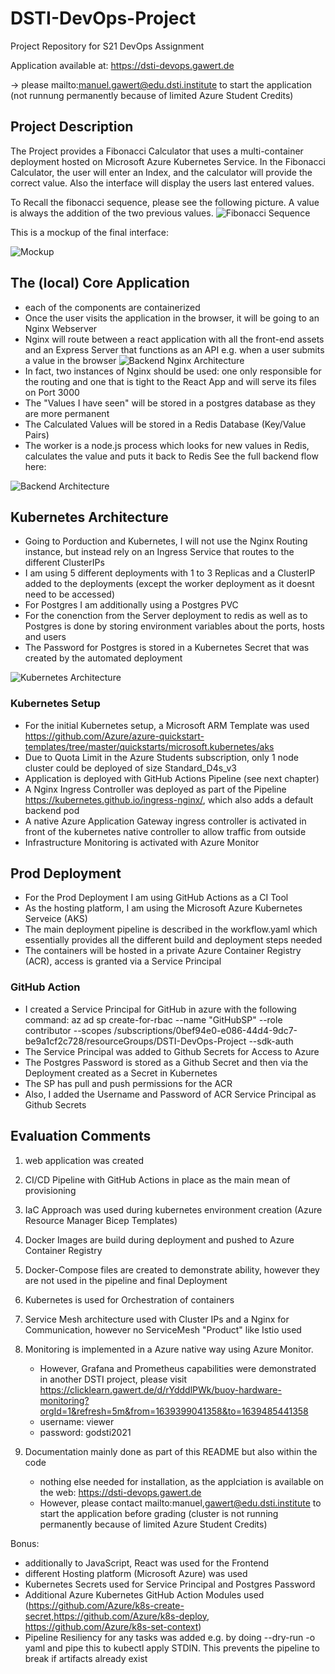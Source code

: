 # DSTI-DevOps-Project
Project Repository for S21 DevOps Assignment

Application available at: https://dsti-devops.gawert.de

-> please mailto:manuel.gawert@edu.dsti.institute to start the application (not runnung permanently because of limited Azure Student Credits)

## Project Description

The Project provides a Fibonacci Calculator that uses a multi-container deployment hosted on Microsoft Azure Kubernetes Service.
In the Fibonacci Calculator, the user will enter an Index, and the calculator will provide the correct value. 
Also the interface will display the users last entered values.

To Recall the fibonacci sequence, please see the following picture. A value is always the addition of the two previous values.
![Fibonacci Sequence](image/fib_sequence.JPG)

This is a mockup of the final interface: 

![Mockup](image/mockup.png)

## The (local) Core Application
- each of the components are containerized
- Once the user visits the application in the browser, it will be going to an Nginx Webserver
- Nginx will route between a react application with all the front-end assets and an Express Server that functions as an API e.g. when a user submits a value in the browser
![Backend Nginx Architecture](image/nginx.png)
- In fact, two instances of Nginx should be used: one only responsible for the routing and one that is tight to the React App and will serve its files on Port 3000
- The "Values I have seen" will be stored in a postgres database as they are more permanent
- The Calculated Values will be stored in a Redis Database (Key/Value Pairs)
- The worker is a node.js process which looks for new values in Redis, calculates the value and puts it back to Redis
See the full backend flow here:

![Backend Architecture](image/backend_architecture.png)

## Kubernetes Architecture
- Going to Porduction and Kubernetes, I will not use the Nginx Routing instance, but instead rely on an Ingress Service that routes to the different ClusterIPs
- I am using 5 different deployments with 1 to 3 Replicas and a ClusterIP added to the deployments (except the worker deployment as it doesnt need to be accessed)
- For Postgres I am additionally using a Postgres PVC
- For the conenction from the Server deployment to redis as well as to Postgres is done by storing environment variables about the ports, hosts and users
- The Password for Postgres is stored in a Kubernetes Secret that was created by the automated deployment

![Kubernetes Architecture](image/kubernetes_architecture1.png)

### Kubernetes Setup
- For the initial Kubernetes setup, a Microsoft ARM Template was used https://github.com/Azure/azure-quickstart-templates/tree/master/quickstarts/microsoft.kubernetes/aks
- Due to Quota Limit in the Azure Students subscription, only 1 node cluster could be deployed of size Standard_D4s_v3
- Application is deployed with GitHub Actions Pipeline (see next chapter)
- A Nginx Ingress Controller was deployed as part of the Pipeline https://kubernetes.github.io/ingress-nginx/, which also adds a default backend pod
- A native Azure Application Gateway ingress controller is activated in front of the kubernetes native controller to allow traffic from outside
- Infrastructure Monitoring is activated with Azure Monitor

## Prod Deployment
- For the Prod Deployment I am using GitHub Actions as a CI Tool
- As the hosting platform, I am using the Microsoft Azure Kubernetes Serveice (AKS)
- The main deployment pipeline is described in the workflow.yaml which essentially provides all the different build and deployment steps needed
- The containers will be hosted in a private Azure Container Registry (ACR), access is granted via a Service Principal

### GitHub Action
- I created a Service Principal for GitHub in azure with the following command: 
	az ad sp create-for-rbac --name "GitHubSP" --role contributor --scopes /subscriptions/0bef94e0-e086-44d4-9dc7-be9a1cf2c728/resourceGroups/DSTI-DevOps-Project --sdk-auth
- The Service Principal was added to Github Secrets for Access to Azure
- The Postgres Password is stored as a Github Secret and then via the Deployment created as a Secret in Kubernetes
- The SP has pull and push permissions for the ACR
- Also, I added the Username and Password of ACR Service Principal as Github Secrets

## Evaluation Comments
1. web application was created
2. CI/CD Pipeline with GitHub Actions in place as the main mean of provisioning
3. IaC Approach was used during kubernetes environment creation (Azure Resource Manager Bicep Templates)
4. Docker Images are build during deployment and pushed to Azure Container Registry
5. Docker-Compose files are created to demonstrate ability, however they are not used in the pipeline and final Deployment
6. Kubernetes is used for Orchestration of containers
7. Service Mesh architecture used with Cluster IPs and a Nginx for Communication, however no ServiceMesh "Product" like Istio used
8. Monitoring is implemented in a Azure native way using Azure Monitor. 
	- However, Grafana and Prometheus capabilities were demonstrated in another DSTI project, please visit https://clicklearn.gawert.de/d/rYdddlPWk/buoy-hardware-monitoring?orgId=1&refresh=5m&from=1639399041358&to=1639485441358
	- username: viewer
	- password: godsti2021

9. Documentation mainly done as part of this README but also within the code
	- nothing else needed for installation, as the applciation is available on the web: https://dsti-devops.gawert.de
	- However, please contact mailto:manuel,gawert@edu.dsti.institute to start the application before grading (cluster is not running permanently because of limited Azure Student Credits)

Bonus:
- additionally to JavaScript, React was used for the Frontend
- different Hosting platform (Microsoft Azure) was used
- Kubernetes Secrets used for Service Principal and Postgres Password
- Additional Azure Kubernetes GitHub Action Modules used (https://github.com/Azure/k8s-create-secret,https://github.com/Azure/k8s-deploy, https://github.com/Azure/k8s-set-context)
- Pipeline Resiliency for any tasks was added e.g. by doing --dry-run -o yaml and pipe this to kubectl apply STDIN. This prevents the pipeline to break if artifacts already exist